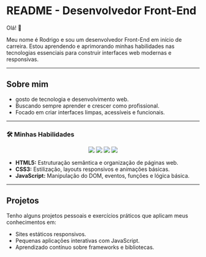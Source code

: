 # README - Desenvolvedor Front-End 

Olá! 👋

Meu nome é Rodrigo e sou um desenvolvedor Front-End em início de carreira. Estou aprendendo e aprimorando minhas habilidades nas tecnologias essenciais para construir interfaces web modernas e responsivas.

---

## Sobre mim

- gosto de tecnologia e desenvolvimento web.
- Buscando sempre aprender e crescer como profissional.
- Focado em criar interfaces limpas, acessíveis e funcionais.

---


### 🛠️ Minhas Habilidades

<div align="center">



<img src="https://img.shields.io/badge/HTML5-E34F26?style=for-the-badge&logo=html5&logoColor=white" />
<img src="https://img.shields.io/badge/CSS3-1572B6?style=for-the-badge&logo=css3&logoColor=white" />
<img src="https://img.shields.io/badge/JavaScript-F7DF1E?style=for-the-badge&logo=javascript&logoColor=black" />
<img src="https://img.shields.io/badge/SQL-4479A1?style=for-the-badge&logo=sql&logoColor=white" />


</div>

- **HTML5:** Estruturação semântica e organização de páginas web.
- **CSS3:** Estilização, layouts responsivos e animações básicas.
- **JavaScript:** Manipulação do DOM, eventos, funções e lógica básica.

---

## Projetos

Tenho alguns projetos pessoais e exercícios práticos que aplicam meus conhecimentos em:

- Sites estáticos responsivos.
- Pequenas aplicações interativas com JavaScript.
- Aprendizado contínuo sobre frameworks e bibliotecas.




